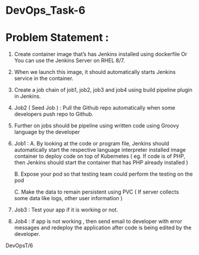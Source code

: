 # DevOps_Task-6

# Problem Statement :

1. Create container image that’s has Jenkins installed using dockerfile Or You can use the Jenkins Server on RHEL 8/7.

2. When we launch this image, it should automatically starts Jenkins service in the container.

3. Create a job chain of job1, job2, job3 and job4 using build pipeline plugin in Jenkins.

4. Job2 ( Seed Job ) : Pull the Github repo automatically when some developers push repo to Github.

5. Further on jobs should be pipeline using written code using Groovy language by the developer

6. Job1 : 
	A. By looking at the code or program file, Jenkins should automatically start the respective language interpreter installed image container to deploy code on top of Kubernetes ( eg. If code is of PHP, then Jenkins should start the container that has PHP already installed )

	B. Expose your pod so that testing team could perform the testing on the pod

	C. Make the data to remain persistent using PVC ( If server collects some data like logs, other user information )

7. Job3 : Test your app if it is working or not.

8. Job4 : if app is not working , then send email to developer with error messages and redeploy the application after code is being edited by the developer.

DevOpsT/6